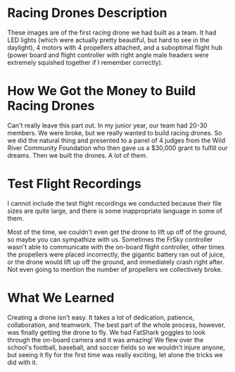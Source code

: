 # Racing Drones Description
These images are of the first racing drone we had built as a team. It had LED lights (which were actually pretty beautiful, but hard to see in the daylight), 4 motors with 4 propellers attached, and a suboptimal flight hub (power board and flight controller with right angle male headers were extremely squished together if I remember correctly).

# How We Got the Money to Build Racing Drones
Can't really leave this part out. In my junior year, our team had 20-30 members. We were broke, but we really wanted to build racing drones. So we did the natural thing and presented to a panel of 4 judges from the Wild River Community Foundation who then gave us a $30,000 grant to fulfill our dreams. Then we built the drones. A lot of them.

# Test Flight Recordings
I cannot include the test flight recordings we conducted because their file sizes are quite large, and there is some inappropriate language in some of them.

Most of the time, we couldn't even get the drone to lift up off of the ground, so maybe you can sympathize with us. Sometimes the FrSky controller wasn't able to communicate with the on-board flight controller, other times the propellers were placed incorrectly, the gigantic battery ran out of juice, or the drone would lift up off the ground, and immediately crash right after. Not even going to mention the number of propellers we collectively broke.

# What We Learned
Creating a drone isn't easy. It takes a lot of dedication, patience, collaboration, and teamwork. The best part of the whole process, however, was finally getting the drone to fly. We had FatShark goggles to look through the on-board camera and it was amazing! We flew over the school's football, baseball, and soccer fields so we wouldn't injure anyone, but seeing it fly for the first time was really exciting, let alone the tricks we did with it.